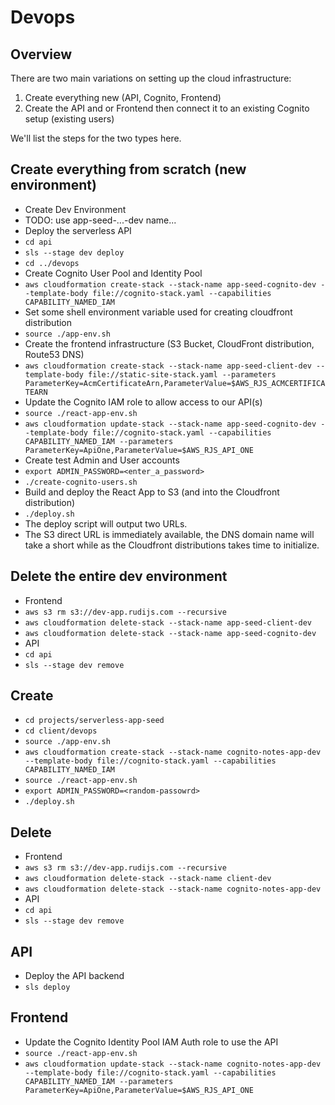 # Devops

## Overview

There are two main variations on setting up the cloud infrastructure:

1. Create everything new (API, Cognito, Frontend)
2. Create the API and or Frontend then connect it to an existing Cognito setup (existing users)

We'll list the steps for the two types here.

## Create everything from scratch (new environment)

- Create Dev Environment
- TODO: use app-seed-...-dev name...
- Deploy the serverless API
- `cd api`
- `sls --stage dev deploy`
- `cd ../devops`
- Create Cognito User Pool and Identity Pool
- `aws cloudformation create-stack --stack-name app-seed-cognito-dev --template-body file://cognito-stack.yaml --capabilities CAPABILITY_NAMED_IAM`
- Set some shell environment variable used for creating cloudfront distribution
- `source ./app-env.sh`
- Create the frontend infrastructure (S3 Bucket, CloudFront distribution, Route53 DNS)
- `aws cloudformation create-stack --stack-name app-seed-client-dev --template-body file://static-site-stack.yaml --parameters ParameterKey=AcmCertificateArn,ParameterValue=$AWS_RJS_ACMCERTIFICATEARN`
- Update the Cognito IAM role to allow access to our API(s)
- `source ./react-app-env.sh`
- `aws cloudformation update-stack --stack-name app-seed-cognito-dev --template-body file://cognito-stack.yaml --capabilities CAPABILITY_NAMED_IAM --parameters ParameterKey=ApiOne,ParameterValue=$AWS_RJS_API_ONE`
- Create test Admin and User accounts
- `export ADMIN_PASSWORD=<enter_a_password>`
- `./create-cognito-users.sh`
- Build and deploy the React App to S3 (and into the Cloudfront distribution)
- `./deploy.sh`
- The deploy script will output two URLs.
- The S3 direct URL is immediately available, the DNS domain name will take a short while as the Cloudfront distributions takes time to initialize.

## Delete the entire dev environment

- Frontend
- `aws s3 rm s3://dev-app.rudijs.com --recursive`
- `aws cloudformation delete-stack --stack-name app-seed-client-dev`
- `aws cloudformation delete-stack --stack-name app-seed-cognito-dev`
- API
- `cd api`
- `sls --stage dev remove`

## Create

- `cd projects/serverless-app-seed`
- `cd client/devops`
- `source ./app-env.sh`
- `aws cloudformation create-stack --stack-name cognito-notes-app-dev --template-body file://cognito-stack.yaml --capabilities CAPABILITY_NAMED_IAM`
- `source ./react-app-env.sh`
- `export ADMIN_PASSWORD=<random-passowrd>`
- `./deploy.sh`

## Delete

- Frontend
- `aws s3 rm s3://dev-app.rudijs.com --recursive`
- `aws cloudformation delete-stack --stack-name client-dev`
- `aws cloudformation delete-stack --stack-name cognito-notes-app-dev`
- API
- `cd api`
- `sls --stage dev remove`

## API

- Deploy the API backend
- `sls deploy`

## Frontend

- Update the Cognito Identity Pool IAM Auth role to use the API
- `source ./react-app-env.sh`
- `aws cloudformation update-stack --stack-name cognito-notes-app-dev --template-body file://cognito-stack.yaml --capabilities CAPABILITY_NAMED_IAM --parameters ParameterKey=ApiOne,ParameterValue=$AWS_RJS_API_ONE`

